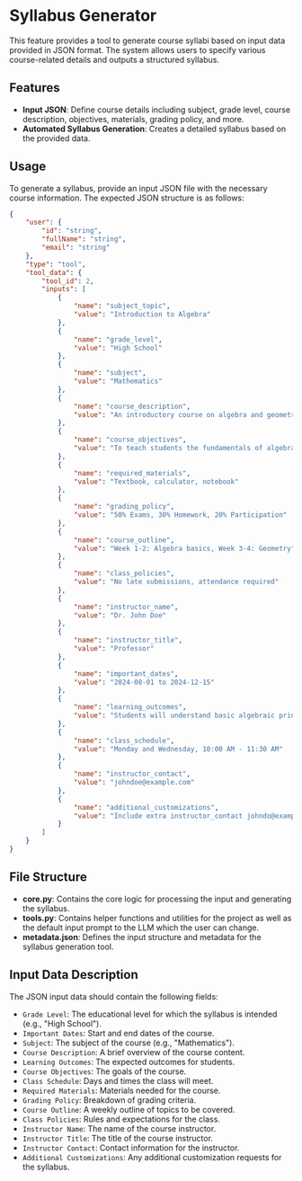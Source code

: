 
# Syllabus Generator

This feature provides a tool to generate course syllabi based on input data provided in JSON format. The system allows users to specify various course-related details and outputs a structured syllabus.

## Features

- **Input JSON**: Define course details including subject, grade level, course description, objectives, materials, grading policy, and more.
- **Automated Syllabus Generation**: Creates a detailed syllabus based on the provided data.

## Usage

To generate a syllabus, provide an input JSON file with the necessary course information. The expected JSON structure is as follows:

```json
{
    "user": {
        "id": "string",
        "fullName": "string",
        "email": "string"
    },
    "type": "tool",
    "tool_data": {
        "tool_id": 2,
        "inputs": [
            {
                "name": "subject_topic",
                "value": "Introduction to Algebra"
            },
            {
                "name": "grade_level",
                "value": "High School"
            },
            {
                "name": "subject",
                "value": "Mathematics"
            },
            {
                "name": "course_description",
                "value": "An introductory course on algebra and geometry."
            },
            {
                "name": "course_objectives",
                "value": "To teach students the fundamentals of algebra."
            },
            {
                "name": "required_materials",
                "value": "Textbook, calculator, notebook"
            },
            {
                "name": "grading_policy",
                "value": "50% Exams, 30% Homework, 20% Participation"
            },
            {
                "name": "course_outline",
                "value": "Week 1-2: Algebra basics, Week 3-4: Geometry"
            },
            {
                "name": "class_policies",
                "value": "No late submissions, attendance required"
            },
            {
                "name": "instructor_name",
                "value": "Dr. John Doe"
            },
            {
                "name": "instructor_title",
                "value": "Professor"
            },
            {
                "name": "important_dates",
                "value": "2024-08-01 to 2024-12-15"
            },
            {
                "name": "learning_outcomes",
                "value": "Students will understand basic algebraic principles."
            },
            {
                "name": "class_schedule",
                "value": "Monday and Wednesday, 10:00 AM - 11:30 AM"
            },
            {
                "name": "instructor_contact",
                "value": "johndoe@example.com"
            },
            {
                "name": "additional_customizations",
                "value": "Include extra instructor_contact johndo@example.com in the syllabus."
            }
        ]
    }
}
```

## File Structure

- **core.py**: Contains the core logic for processing the input and generating the syllabus.
- **tools.py**: Contains helper functions and utilities for the project as well as the default input prompt to the LLM which the user can change.
- **metadata.json**: Defines the input structure and metadata for the syllabus generation tool.

## Input Data Description

The JSON input data should contain the following fields:
- `Grade Level`: The educational level for which the syllabus is intended (e.g., "High School").
- `Important Dates`: Start and end dates of the course.
- `Subject`: The subject of the course (e.g., "Mathematics").
- `Course Description`: A brief overview of the course content.
- `Learning Outcomes`: The expected outcomes for students.
- `Course Objectives`: The goals of the course.
- `Class Schedule`: Days and times the class will meet.
- `Required Materials`: Materials needed for the course.
- `Grading Policy`: Breakdown of grading criteria.
- `Course Outline`: A weekly outline of topics to be covered.
- `Class Policies`: Rules and expectations for the class.
- `Instructor Name`: The name of the course instructor.
- `Instructor Title`: The title of the course instructor.
- `Instructor Contact`: Contact information for the instructor.
- `Additional Customizations`: Any additional customization requests for the syllabus.

